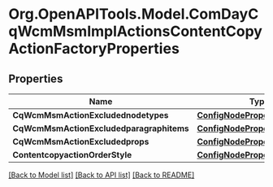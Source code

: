 # Org.OpenAPITools.Model.ComDayCqWcmMsmImplActionsContentCopyActionFactoryProperties
## Properties

Name | Type | Description | Notes
------------ | ------------- | ------------- | -------------
**CqWcmMsmActionExcludednodetypes** | [**ConfigNodePropertyArray**](ConfigNodePropertyArray.md) |  | [optional] 
**CqWcmMsmActionExcludedparagraphitems** | [**ConfigNodePropertyArray**](ConfigNodePropertyArray.md) |  | [optional] 
**CqWcmMsmActionExcludedprops** | [**ConfigNodePropertyArray**](ConfigNodePropertyArray.md) |  | [optional] 
**ContentcopyactionOrderStyle** | [**ConfigNodePropertyDropDown**](ConfigNodePropertyDropDown.md) |  | [optional] 

[[Back to Model list]](../README.md#documentation-for-models) [[Back to API list]](../README.md#documentation-for-api-endpoints) [[Back to README]](../README.md)

